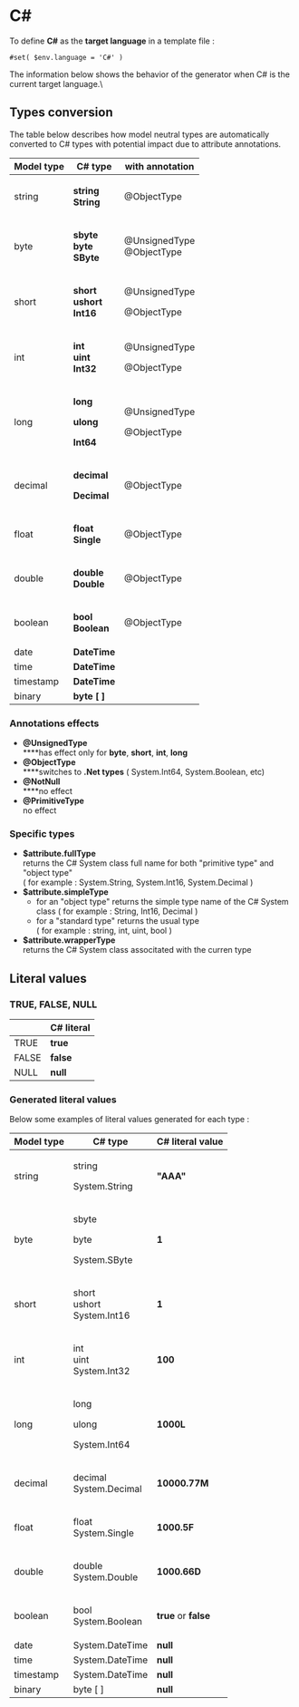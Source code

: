 # C\#

To define **C#** as the **target language** in a template file :

```
#set( $env.language = 'C#' )
```

The information below shows the behavior of the generator when C# is the current target language.\


## Types conversion&#x20;

The table below describes how model neutral types are automatically converted to C# types with potential impact due to attribute annotations.

| Model type | C# type                                                                                | with annotation                               |
| ---------- | -------------------------------------------------------------------------------------- | --------------------------------------------- |
| string     | <p><strong>string</strong> <br><strong>String</strong></p>                             | <p></p><p>@ObjectType</p>                     |
| byte       | <p><strong>sbyte</strong> <br><strong>byte</strong> <br><strong>SByte</strong></p>     | <p></p><p>@UnsignedType <br>@ObjectType</p>   |
| short      | <p><strong>short</strong> <br><strong>ushort</strong> <br><strong>Int16</strong></p>   | <p></p><p>@UnsignedType</p><p>@ObjectType</p> |
| int        | <p><strong>int</strong> <br><strong>uint</strong> <br><strong>Int32</strong></p>       | <p></p><p>@UnsignedType</p><p>@ObjectType</p> |
| long       | <p><strong>long</strong></p><p><strong>ulong</strong></p><p><strong>Int64</strong></p> | <p></p><p>@UnsignedType</p><p>@ObjectType</p> |
| decimal    | <p><strong>decimal</strong></p><p><strong>Decimal</strong></p>                         | <p></p><p>@ObjectType</p>                     |
| float      | <p><strong>float</strong><br><strong>Single</strong></p>                               | <p></p><p>@ObjectType</p>                     |
| double     | <p><strong>double</strong><br><strong>Double</strong></p>                              | <p></p><p>@ObjectType</p>                     |
| boolean    | <p><strong>bool</strong><br><strong>Boolean</strong></p>                               | <p></p><p>@ObjectType</p>                     |
| date       | **DateTime**                                                                           |                                               |
| time       | **DateTime**                                                                           |                                               |
| timestamp  | **DateTime**                                                                           |                                               |
| binary     | **byte \[ ]**                                                                          |                                               |

### Annotations effects

* **@UnsignedType** \
  ****has effect only for **byte**, **short**, **int**, **long**
* **@ObjectType** \
  ****switches to **.Net types** ( System.Int64, System.Boolean, etc)
* **@NotNull** \
  ****no effect
* **@PrimitiveType** \
  no effect

### Specific types&#x20;

* &#x20;**$attribute.fullType**\
  returns the C# System class full name for both "primitive type" and "object type"\
  ( for example : System.String, System.Int16, System.Decimal )
* &#x20;**$attribute.simpleType**&#x20;
  * for an "object type" returns the simple type name of the C# System class ( for example : String, Int16, Decimal )
  * for a "standard type" returns the usual type\
    ( for example : string, int, uint, bool )
* &#x20;**$attribute.wrapperType** \
  returns the C# System class associtated with the curren type

## Literal values

### TRUE, FALSE, NULL

|        | C# literal |
| ------ | ---------- |
| TRUE   | **true**   |
|  FALSE | **false**  |
|  NULL  | **null**   |

### Generated literal values

Below some examples of literal values generated for each type :

|  Model type |  C# type                                     |  C# literal value       |
| ----------- | -------------------------------------------- | ----------------------- |
| string      | <p>string</p><p>System.String</p>            | **"AAA"**               |
| byte        | <p>sbyte </p><p>byte</p><p>System.SByte</p>  | **1**                   |
| short       | <p>short<br>ushort<br>System.Int16</p>       | **1**                   |
| int         | <p>int<br>uint<br>System.Int32</p>           | **100**                 |
| long        | <p>long </p><p>ulong </p><p>System.Int64</p> | **1000L**               |
| decimal     | <p>decimal<br>System.Decimal</p>             | **10000.77M**           |
| float       | <p>float <br>System.Single</p>               | **1000.5F**             |
| double      | <p>double<br>System.Double</p>               | **1000.66D**            |
| boolean     | <p>bool<br>System.Boolean</p>                | **true**  or  **false** |
| date        | System.DateTime                              | **null**                |
| time        | System.DateTime                              | **null**                |
| timestamp   | System.DateTime                              | **null**                |
| binary      | byte \[ ]                                    | **null**                |

